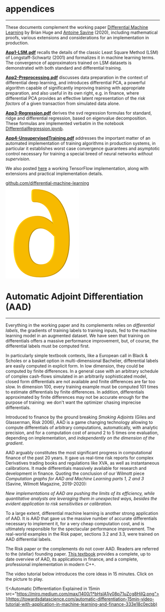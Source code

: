 # appendices
---

These documents complement the working paper [Differential Machine Learning](https://arxiv.org/abs/2005.02347) by Brian Huge and [Antoine Savine](https://antoinesavine.com) (2020), including mathematical proofs, various extensions and considerations for an implementation in production.

[**App1-LSM.pdf**](https://github.com/differential-machine-learning/appendices/blob/master/App1-LSM.pdf) recalls the details of the classic Least Square Method (LSM) of Longstaff-Schwartz (2001) and formalizes it in machine learning terms. The convergence of approximators trained on LSM datasets is demonstrated with both standard and differential training. 

[**App2-Preprocessing.pdf**](https://github.com/differential-machine-learning/appendices/blob/master/App2-Preprocessing.pdf) discusses data preparation in the context of differential deep learning, and introduces differential PCA, a powerful algorithm capable of significantly improving training with appropriate preparation, and also useful in its own right, e.g. in finance, where differential PCA provides an effective latent representation of the *risk factors* of a given transaction from simulated data alone.

[**App3-Regression.pdf**](https://github.com/differential-machine-learning/appendices/blob/master/App3-Regression.pdf) derives the svd regression formulas for standard, ridge and differential regression, based on eigenvalue decomposition. These formulas are implemented verbatim in the notebook [DifferentialRegression.ipynb](https://github.com/differential-machine-learning/notebooks/blob/master/DifferentialRegression.ipynb).

[**App4-UnsupervisedTraining.pdf**](https://github.com/differential-machine-learning/appendices/blob/master/App4-UnsupervisedTraining.pdf) addresses the important matter of an automated implementation of training algorithms in production systems, in particular it establishes worst case convergence guarantees and asymptotic control necessary for training a special breed of neural networks *without supervision*.

We also posted [here](https://differential-machine-learning.github.io/notebooks/) a working TensorFlow implementation, along with extensions and practical implementation details. 

[github.com/differential-machine-learning](https://github.com/differential-machine-learning)
<img src="differential.png">

# Automatic Adjoint Differentiation (AAD)
---

Everything in the working paper and its complements relies on *differential labels*, the gradients of training labels to training inputs, fed to the machine learning model in an augmented dataset. We have seen that training on differentials offers a massive performance improvement, but, of course, the differential labels must be computed first.

In particularly simple textbook contexts, like a European call in Black & Scholes or a basket option in multi-dimensional Bachelier, differential labels are easily computed in explicit form. In low dimension, they could be computed by finite differences. In a general case with an arbitrary schedule of complex cash-flows simulated in an arbitrarily sophisticated model, closed form differentials are not available and finite differences are far too slow. In dimension 100, every training example must be computed 101 times to estimate differentials by finite differences. In addition, differentials approximated by finite differences may not be accurate enough for the purpose of training: we don't want the optimizer chasing imprecise differentials.

Introduced to finance by the ground breaking *Smoking Adjoints* (Giles and Glasserman, Risk 2006), AAD is a game changing technology allowing to compute differentials of arbitrary computations, automatically, with analytic precision, and for a computation cost of around 2 to 5 times one evaluation, depending on implementation, and *independently on the dimension of the gradient*. 

AAD arguably constitutes the most significant progress in computational finance of the past 20 years. It gave us real-time risk reports for complex Derivatives trading books and regulations like XVA, as well as instantaneous calibrations. It made differentials massively available for research and development in finance. Quoting the conclusion of our Wilmott piece *Computation graphs for AAD and Machine Learning parts 1, 2 and 3* (Savine, Wilmott Magazine, 2019-2020):

*New implementations of AAD are pushing the limits of its efficiency, while quantitative analysts are leveraging them in unexpected ways, besides the evident application to risk sensitivities or calibration.*

To a large extent, differential machine learning is another strong application of AAD. It is AAD that gave us the massive number of accurate differentials necessary to implement it, for a very cheap computation cost, and is ultimately responsible for the spectacular performance improvement. The real-world examples in the Risk paper, sections 3.2 and 3.3, were trained on AAD differential labels.

The Risk paper or the complements do not cover AAD. Readers are referred to the (stellar) founding paper. [This textbook](https://www.amazon.com/Modern-Computational-Finance-Parallel-Simulations-dp-1119539455/dp/1119539455) provides a complete, up to date overview of AAD, its applications in finance, and a complete, professional implementation in modern C++.

The video tutorial below introduces the core ideas in 15 minutes. Click on the picture to play. 

![<Automatic Differentiation Explained in 15min src="https://miro.medium.com/max/1400/1*bHsIA1jy08p71uZcg8HiIQ.png">](https://towardsdatascience.com/automatic-differentiation-15min-video-tutorial-with-application-in-machine-learning-and-finance-333e18c0ecbb)


